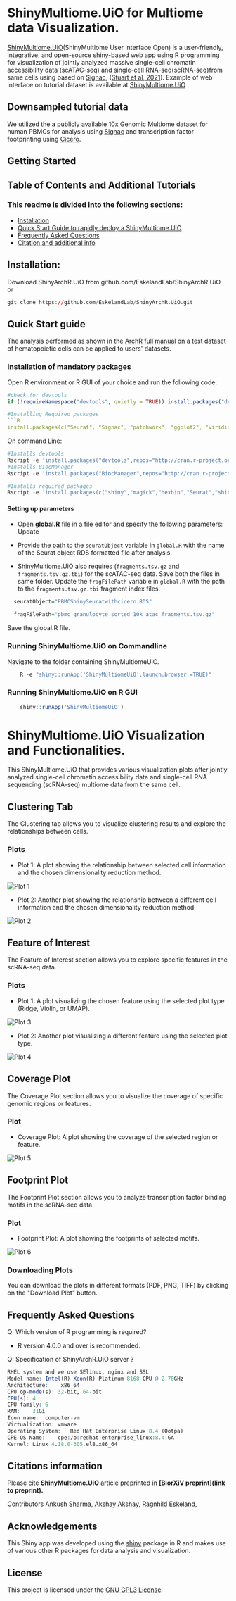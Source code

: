 # ShinyMultiome.UiO for Multiome data Visualization.

[ShinyMultiome.UiO](https://cancell.medisin.uio.no/ShinyMultiome.UiO)(ShinyMultiome User interface Open) is a user-friendly, integrative, and open-source shiny-based web app using R programming for visualization of jointly analyzed massive single-cell chromatin accessibility data (scATAC-seq) and single-cell RNA-seq(scRNA-seq)from same cells using based on [Signac](https://stuartlab.org/signac/articles/pbmc_multiomic.html), ([Stuart et al, 2021](https://www.nature.com/articles/s41592-021-01282-5)).
Example of web interface on tutorial dataset is available at [ShinyMultiome.UiO](https://cancell.medisin.uio.no/ShinyMultiome.UiO) . 
 
## Downsampled tutorial data
We utilized the a publicly available 10x Genomic Multiome dataset for human PBMCs for analysis using [Signac](https://stuartlab.org/signac/articles/pbmc_multiomic.html) and transcription factor footprinting using [Cicero](https://stuartlab.org/signac/articles/footprint.html).

## Getting Started


## Table of Contents and Additional Tutorials
### This readme is divided into the following sections:
* [Installation](https://github.com/EskelandLab/ShinyArchRUiO#installation)
* [Quick Start Guide to rapidly deploy a ShinyMultiome.UiO](https://github.com/EskelandLab/ShinyMultiomeUiO#quick-start-guide)
* [Frequently Asked Questions](https://github.com/EskelandLab/ShinyMultiomeUiO#frequently-asked-questions)
* [Citation and additional info](https://github.com/EskelandLab/ShinyMultiomeUiO#additional-info)

## Installation:

 Download ShinyArchR.UiO from github.com/EskelandLab/ShinyArchR.UiO  
 or 
 ```r 
 git clone https://github.com/EskelandLab/ShinyArchR.UiO.git
```
## Quick Start guide
  The analysis performed as shown in the [ArchR full manual](https://www.archrproject.com/bookdown/index.html) on a test dataset of 
  hematopoietic cells can be applied to users' datasets.  

### Installation of mandatory packages
Open R environment or R GUI of your choice and run the following code:
```r 
#check for devtools
if (!requireNamespace("devtools", quietly = TRUE)) install.packages("devtools")

#Installing Required packages  
```R
install.packages(c("Seurat", "Signac", "patchwork", "ggplot2", "viridis", "shiny", "shinybusy", "shinyBS", "BSgenome.Hsapiens.UCSC.hg38"))
```

On command Line: 

```r 
#Installs devtools
Rscript -e 'install.packages("devtools",repos="http://cran.r-project.org")'
#Installs BiocManager
Rscript -e 'install.packages("BiocManager",repos="http://cran.r-project.org")'

#Installs required packages 
Rscript -e 'install.packages(c("shiny","magick","hexbin","Seurat","shinybusy","gridExtra", "grid","shinycssloaders"))' 
``` 

#### Setting up parameters
* Open **global.R** file in a file editor and specify the following parameters:  
Update 
* Provide the path to the `seuratObject` variable in `global.R` with the name of the Seurat object RDS formatted file after analysis.

*  ShinyMultiome.UiO also requires (`fragments.tsv.gz` and `fragments.tsv.gz.tbi`) for the scATAC-seq data. Save both the files in same folder. Update the `fragFilePath` variable in `global.R` with the path to the `fragments.tsv.gz.tbi` fragment index files.

```r
  seuratObject="PBMCShinySeuratwithcicero.RDS"
```

```r
  fragFilePath="pbmc_granulocyte_sorted_10k_atac_fragments.tsv.gz"
```
  
Save the global.R file.

### Running ShinyMultiome.UiO on Commandline

Navigate to the folder containing ShinyMultiomeUiO.  

```r  
    R -e "shiny::runApp('ShinyMultiomeUiO',launch.browser =TRUE)" 
```
### Running ShinyMultiome.UiO on R GUI 
```r 
    shiny::runApp('ShinyMultiomeUiO')
```
# ShinyMultiome.UiO Visualization and Functionalities.


This ShinyMultiome.UiO that provides various visualization plots after jointly analyzed single-cell chromatin accessibility data and single-cell RNA sequencing (scRNA-seq) multiome data from the same cell.

## Clustering Tab

The Clustering tab allows you to visualize clustering results and explore the relationships between cells.

### Plots

- Plot 1: A plot showing the relationship between selected cell information and the chosen dimensionality reduction method.

![Plot 1](/images/plot1.png)

- Plot 2: Another plot showing the relationship between a different cell information and the chosen dimensionality reduction method.

![Plot 2](/images/plot2.png)



## Feature of Interest

The Feature of Interest section allows you to explore specific features in the scRNA-seq data.

### Plots

- Plot 1: A plot visualizing the chosen feature using the selected plot type (Ridge, Violin, or UMAP).

![Plot 3](/images/plot3.png)

- Plot 2: Another plot visualizing a different feature using the selected plot type.

![Plot 4](/images/plot4.png)


## Coverage Plot

The Coverage Plot section allows you to visualize the coverage of specific genomic regions or features.

### Plot

- Coverage Plot: A plot showing the coverage of the selected region or feature.

![Plot 5](/images/plot5.png)


## Footprint Plot

The Footprint Plot section allows you to analyze transcription factor binding motifs in the scRNA-seq data.

### Plot

- Footprint Plot: A plot showing the footprints of selected motifs.

![Plot 6](/images/plot6.png)

### Downloading Plots

You can download the plots in different formats (PDF, PNG, TIFF) by clicking on the "Download Plot" button.

## Frequently Asked Questions 
Q: Which version of R programming is required?
* R version 4.0.0  and over is recommended.  


Q: Specification of ShinyArchR.UiO server ?

```r 
RHEL system and we use SElinux, nginx and SSL
Model name:	Intel(R) Xeon(R) Platinum 8168 CPU @ 2.70GHz
Architecture:	 x86_64
CPU op-mode(s):	32-bit, 64-bit
CPU(s):	4
CPU family:	6
RAM:	31Gi
Icon name:	computer-vm
Virtualization:	vmware
Operating System:	Red Hat Enterprise Linux 8.4 (Ootpa)
CPE OS Name:	cpe:/o:redhat:enterprise_linux:8.4:GA
Kernel:	Linux 4.18.0-305.el8.x86_64
```

## Citations information
Please cite **ShinyMultiome.UiO** article preprinted in **[BiorXiV preprint](link to preprint).**

Contributors
Ankush Sharma, Akshay Akshay, Ragnhild Eskeland, 


## Acknowledgements

This Shiny app was developed using the [shiny](https://shiny.rstudio.com/) package in R and makes use of various other R packages for data analysis and visualization.



## License

This project is licensed under the [GNU GPL3 License](LICENSE).

